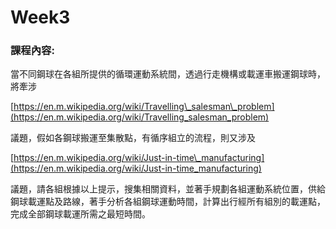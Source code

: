 # Week3

### 課程內容:

當不同鋼球在各組所提供的循環運動系統間，透過行走機構或載運車搬運鋼球時，將牽涉

[https://en.m.wikipedia.org/wiki/Travelling\_salesman\_problem](https://en.m.wikipedia.org/wiki/Travelling_salesman_problem)

議題，假如各鋼球搬運至集散點，有循序組立的流程，則又涉及

[https://en.m.wikipedia.org/wiki/Just-in-time\_manufacturing](https://en.m.wikipedia.org/wiki/Just-in-time_manufacturing)

議題，請各組根據以上提示，搜集相關資料，並著手規劃各組運動系統位置，供給鋼球載運點及路線，著手分析各組鋼球運動時間，計算出行經所有組別的載運點，完成全部鋼球載運所需之最短時間。

